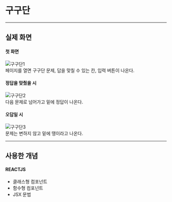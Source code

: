 # 구구단

---

## 실제 화면

#### 첫 화면

![구구단1](https://user-images.githubusercontent.com/74300832/110944446-d1455800-837f-11eb-9040-27283270f6c5.PNG)  
페이지를 열면 구구단 문제, 답을 맞칠 수 있는 칸, 입력 버튼이 나온다.

#### 정답을 맞췄을 시

![구구단2](https://user-images.githubusercontent.com/74300832/110945110-a0195780-8380-11eb-8e35-498636586f25.PNG)  
다음 문제로 넘어가고 밑에 정답이 나온다.

#### 오답일 시

![구구단3](https://user-images.githubusercontent.com/74300832/110944836-5466ae00-8380-11eb-8e88-1fa60e1ea434.PNG)  
문제는 변하지 않고 밑에 땡이라고 나온다.

---

## 사용한 개념

#### REACTJS

- 클래스형 컴포넌트
- 함수형 컴포넌트
- JSX 문법
